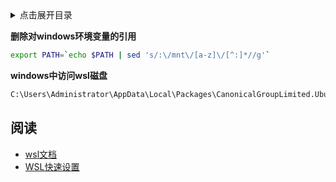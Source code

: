 <details>
<summary>点击展开目录</summary>
<!-- TOC -->
<!-- /TOC -->
</details>


**删除对windows环境变量的引用**

```bash
export PATH=`echo $PATH | sed 's/:\/mnt\/[a-z]\/[^:]*//g'`
```

**windows中访问wsl磁盘**

```bash
C:\Users\Administrator\AppData\Local\Packages\CanonicalGroupLimited.UbuntuonWindows_79rhkp1fndgsc\LocalState\rootfs
```

## 阅读

* [wsl文档](https://docs.microsoft.com/zh-cn/windows/wsl/)
* [WSL快速设置](https://mechanical-consciousness.com/2018/10/19/wsl-quick-setup-zh.html)
